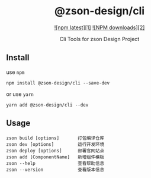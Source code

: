 <h1 align="center">@zson-design/cli</h1>

<div align="center">

[![npm latest][1]][0] [![NPM downloads][2]][0]

Cli Tools for zson Design Project

</div>

## Install

use `npm`

```node
npm install @zson-design/cli --save-dev
```

or use `yarn`

```node
yarn add @zson-design/cli --dev
```

## Usage

```node
zson build [options]       打包编译仓库
zson dev [options]         运行开发环境
zson deploy [options]      部署官网站点
zson add [ComponentName]   新增组件模板
zson --help                查看帮助信息
zson --version             查看版本信息
```

[0]: https://www.npmjs.org/package/@zson-design/cli
